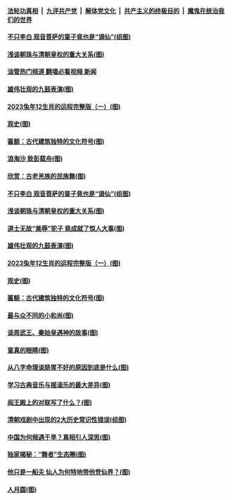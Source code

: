 ####  [法轮功真相](../../../../basic/blob/master/README.md?t=10170801) &nbsp;|&nbsp; [九评共产党](../../../../9ping.md/blob/master/README.md?t=10170801) &nbsp;|&nbsp; [解体党文化](../../../../jtdwh.md/blob/master/README.md?t=10170801)  &nbsp;|&nbsp; [共产主义的终极目的](../../../../gczydzjmd.md/blob/master/README.md?t=10170801) &nbsp;|&nbsp; [魔鬼在统治我们的世界](../../../../mgztzwmdsj.md/blob/master/README.md?t=10170801) 

#### [不只李白 观音菩萨的童子竟也是“谪仙”(组图)](../pages/p7/1018824.md?t=10170801) 

#### [浅谈朝珠与清朝皇权的重大关系(图)](../pages/p7/1018001.md?t=10170801) 

#### [油管热门频道 翻墙必看视频 新闻](http://209.250.226.216:81/youtube.html?10170801)

#### [雄伟壮观的九鼓表演(图)](../pages/p7/1018695.md?t=10170801) 

#### [2023兔年12生肖的运程完整版（一）(图)](../pages/p7/1017971.md?t=10170801) 

#### [观史(图)](../pages/p7/1018814.md?t=10170801) 

#### [匾额：古代建筑独特的文化符号(图)](../pages/p7/1018647.md?t=10170801) 

#### [浪淘沙 致彭载舟(图)](../pages/p7/1019220.md?t=10170801) 

#### [欣赏：古老羌族的民族舞(图)](../pages/p7/1018780.md?t=10170801) 

#### [不只李白 观音菩萨的童子竟也是“谪仙”(组图)](../pages/p7/1018824.md?t=10170801) 

#### [浅谈朝珠与清朝皇权的重大关系(图)](../pages/p7/1018001.md?t=10170801) 

#### [道士无故“羞辱”驼子 竟成就了惊人大事(图)](../pages/p7/1018767.md?t=10170801) 

#### [雄伟壮观的九鼓表演(图)](../pages/p7/1018695.md?t=10170801) 

#### [2023兔年12生肖的运程完整版（一）(图)](../pages/p7/1017971.md?t=10170801) 

#### [观史(图)](../pages/p7/1018814.md?t=10170801) 

#### [匾额：古代建筑独特的文化符号(图)](../pages/p7/1018647.md?t=10170801) 

#### [最与众不同的小和尚(图)](../pages/p7/1015684.md?t=10170801) 

#### [谈周武王、秦始皇遇神的故事(图)](../pages/p7/1019077.md?t=10170801) 

#### [童真的眼睛(图)](../pages/p7/1018809.md?t=10170801) 

#### [从八字命理谈肠胃不好的原因到底是什么(图)](../pages/p7/1017994.md?t=10170801) 

#### [学习古典音乐与摇滚乐的最大差异(图)](../pages/p7/1018698.md?t=10170801) 

#### [阎王殿上的对联写了什么？(图)](../pages/p7/1018758.md?t=10170801) 

#### [清朝戏剧中出现的2大历史常识性错误(组图)](../pages/p7/1018958.md?t=10170801) 

#### [中国为何频遇干旱？真相引人深思(图)](../pages/p7/1018734.md?t=10170801) 

#### [独家揭秘：“舞者”生态圈(图)](../pages/p7/1018694.md?t=10170801) 

#### [他只是一船夫 仙人为何特地带他登仙界？﻿(图)](../pages/p7/1018823.md?t=10170801) 

#### [人月圆(图)](../pages/p7/1018811.md?t=10170801) 

<img src='http://gfw-breaker.win/goodnews/indexes/p7.md' width='0px' height='0px'/>
